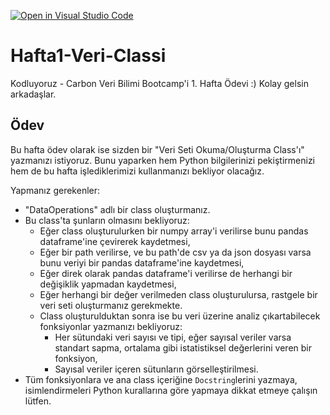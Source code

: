 [![Open in Visual Studio Code](https://classroom.github.com/assets/open-in-vscode-f059dc9a6f8d3a56e377f745f24479a46679e63a5d9fe6f495e02850cd0d8118.svg)](https://classroom.github.com/online_ide?assignment_repo_id=6940270&assignment_repo_type=AssignmentRepo)
# Hafta1-Veri-Classi
Kodluyoruz - Carbon Veri Bilimi Bootcamp'i 1. Hafta Ödevi :) Kolay gelsin arkadaşlar.

## Ödev

Bu hafta ödev olarak ise sizden bir "Veri Seti Okuma/Oluşturma Class'ı" yazmanızı istiyoruz. Bunu yaparken hem Python bilgilerinizi pekiştirmenizi hem de bu hafta işlediklerimizi kullanmanızı bekliyor olacağız. 

Yapmanız gerekenler:
- "DataOperations" adlı bir class oluşturmanız.
- Bu class'ta şunların olmasını bekliyoruz:
  - Eğer class oluşturulurken bir numpy array'i verilirse bunu pandas dataframe'ine çevirerek kaydetmesi,
  - Eğer bir path verilirse, ve bu path'de csv ya da json dosyası varsa bunu veriyi bir pandas dataframe'ine kaydetmesi,
  - Eğer direk olarak pandas dataframe'i verilirse de herhangi bir değişiklik yapmadan kaydetmesi,
  - Eğer herhangi bir değer verilmeden class oluşturulursa, rastgele bir veri seti oluşturmanız gerekmekte.
  - Class oluşturulduktan sonra ise bu veri üzerine analiz çıkartabilecek fonksiyonlar yazmanızı bekliyoruz:
    - Her sütundaki veri sayısı ve tipi, eğer sayısal veriler varsa standart sapma, ortalama gibi istatistiksel değerlerini veren bir fonksiyon,
    - Sayısal veriler içeren sütunların görselleştirilmesi.
- Tüm fonksiyonlara ve ana class içeriğine `Docstring`lerini yazmaya, isimlendirmeleri Python kurallarına göre yapmaya dikkat etmeye çalışın lütfen.

